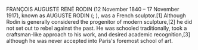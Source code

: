 FRANÇOIS AUGUSTE RENÉ RODIN (12 November 1840 – 17 November 1917), known as AUGUSTE RODIN (; ), was a French sculptor.[1] Although Rodin is generally considered the progenitor of modern sculpture,[2] he did not set out to rebel against the past. He was schooled traditionally, took a craftsman-like approach to his work, and desired academic recognition,[3] although he was never accepted into Paris's foremost school of art.
